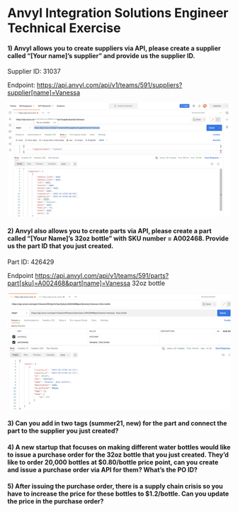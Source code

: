 
# Anvyl Integration Solutions Engineer Technical Exercise

#### 1) Anvyl allows you to create suppliers via API, please create a supplier called “[Your name]’s supplier” and provide us the supplier ID. 

Supplier ID: 31037

Endpoint: https://api.anvyl.com/api/v1/teams/591/suppliers?supplier[name]=Vanessa

![alt screenshot](exercies_one.png)

#### 2) Anvyl also allows you to create parts via API, please create a part called “[Your Name]’s 32oz bottle” with SKU number = A002468. Provide us the part ID that you just created.

Part ID: 426429

Endpoint
https://api.anvyl.com/api/v1/teams/591/parts?part[sku]=A002468&part[name]=Vanessa  32oz bottle

![alt screenshot](exercises_two.png)

#### 3) Can you add in two tags (summer21, new) for the part and connect the part to the supplier you just created?

#### 4) A new startup that focuses on making different water bottles would like to issue a purchase order for the 32oz bottle that you just created. They’d like to order 20,000 bottles at $0.80/bottle price point, can you create and issue a purchase order via API for them? What’s the PO ID? 

#### 5) After issuing the purchase order, there is a supply chain crisis so you have to increase the price for these bottles to $1.2/bottle. Can you update the price in the purchase order? 